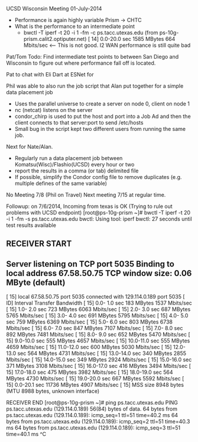 UCSD Wisconsin Meeting 01-July-2014
* Performance is again highly variable  Prism -> CHTC
* What is the performance to an intermediate point
   * bwctl -T iperf -t 20 -i 1 -fm -c ps.tacc.utexas.edu   (from ps-10g-prism.calit2.optiputer.net)
   [ 14]  0.0-20.0 sec  1585 MBytes   664 Mbits/sec  <-- This is not good. I2 WAN performance is still quite bad
   
   
Pat/Tom Todo:  Find intermediate test points to between San Diego and Wisconsin to figure out where 
performance fall off is located. 

Pat to chat with Eli Dart at ESNet for 

Phil was able to also run the job script that Alan put together for a simple data placement job
* Uses the parallel universe to create a server on node 0, client on node 1
* nc (netcat) listens on the server
* condor_chirp is used to put  the host and port into a Job Ad and then the client connects to that server:port to send /etc/hosts
* Small bug in the script kept two different users from running the same job.

Next for Nate/Alan.
* Regularly run a data placement job between Komatsu(Wisc)/Flashio(UCSD) every hour or two
* report the results in a comma (or tab) delimited file
* If possible, simplify the Condor config file to remove duplicates (e.g. multiple defines of the same variable)


No Meeting 7/8 (Phil on Travel)
Next meeting 7/15 at regular time.



Followup: on 7/6/2014, Incoming from texas is OK (Trying to rule out problems with UCSD endpoint)
[root@ps-10g-prism ~]# bwctl -T iperf  -t 20 -i 1 -fm -s ps.tacc.utexas.edu
bwctl: Using tool: iperf
bwctl: 27 seconds until test results available

RECEIVER START
------------------------------------------------------------
Server listening on TCP port 5035
Binding to local address 67.58.50.75
TCP window size: 0.06 MByte (default)
------------------------------------------------------------
[ 15] local 67.58.50.75 port 5035 connected with 129.114.0.189 port 5035
[ ID] Interval       Transfer     Bandwidth
[ 15]  0.0- 1.0 sec   183 MBytes  1537 Mbits/sec
[ 15]  1.0- 2.0 sec   723 MBytes  6063 Mbits/sec
[ 15]  2.0- 3.0 sec   687 MBytes  5765 Mbits/sec
[ 15]  3.0- 4.0 sec   691 MBytes  5795 Mbits/sec
[ 15]  4.0- 5.0 sec   759 MBytes  6369 Mbits/sec
[ 15]  5.0- 6.0 sec   803 MBytes  6738 Mbits/sec
[ 15]  6.0- 7.0 sec   847 MBytes  7107 Mbits/sec
[ 15]  7.0- 8.0 sec   892 MBytes  7481 Mbits/sec
[ 15]  8.0- 9.0 sec   652 MBytes  5470 Mbits/sec
[ 15]  9.0-10.0 sec   555 MBytes  4657 Mbits/sec
[ 15] 10.0-11.0 sec   555 MBytes  4659 Mbits/sec
[ 15] 11.0-12.0 sec   600 MBytes  5030 Mbits/sec
[ 15] 12.0-13.0 sec   564 MBytes  4731 Mbits/sec
[ 15] 13.0-14.0 sec   340 MBytes  2855 Mbits/sec
[ 15] 14.0-15.0 sec   349 MBytes  2924 Mbits/sec
[ 15] 15.0-16.0 sec   371 MBytes  3108 Mbits/sec
[ 15] 16.0-17.0 sec   416 MBytes  3494 Mbits/sec
[ 15] 17.0-18.0 sec   475 MBytes  3982 Mbits/sec
[ 15] 18.0-19.0 sec   564 MBytes  4730 Mbits/sec
[ 15] 19.0-20.0 sec   667 MBytes  5592 Mbits/sec
[ 15]  0.0-20.1 sec  11736 MBytes  4907 Mbits/sec
[ 15] MSS size 8948 bytes (MTU 8988 bytes, unknown interface)

RECEIVER END
[root@ps-10g-prism ~]# ping ps.tacc.utexas.edu
PING ps.tacc.utexas.edu (129.114.0.189) 56(84) bytes of data.
64 bytes from ps.tacc.utexas.edu (129.114.0.189): icmp_seq=1 ttl=51 time=40.2 ms
64 bytes from ps.tacc.utexas.edu (129.114.0.189): icmp_seq=2 ttl=51 time=40.3 ms
64 bytes from ps.tacc.utexas.edu (129.114.0.189): icmp_seq=3 ttl=51 time=40.1 ms
^C




